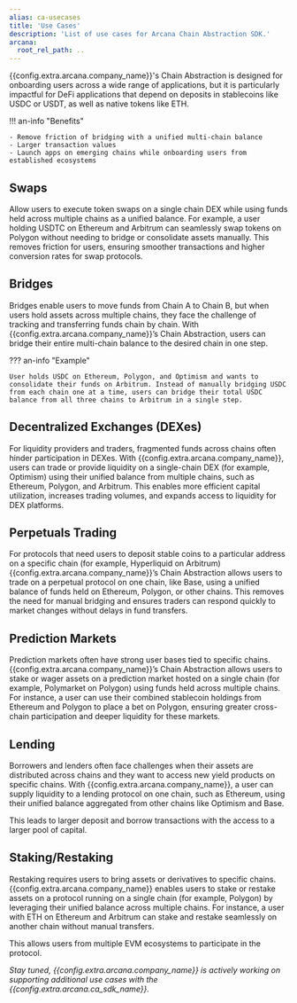 ```yaml
---
alias: ca-usecases
title: 'Use Cases'
description: 'List of use cases for Arcana Chain Abstraction SDK.'
arcana:
  root_rel_path: ..
---
```


{{config.extra.arcana.company_name}}'s Chain Abstraction is designed for onboarding users across a wide range of applications, but it is particularly impactful for DeFi applications that depend on deposits in stablecoins like USDC or USDT, as well as native tokens like ETH.

!!! an-info "Benefits"

    - Remove friction of bridging with a unified multi-chain balance
    - Larger transaction values
    - Launch apps on emerging chains while onboarding users from established ecosystems

## Swaps

Allow users to execute token swaps on a single chain DEX while using funds held across multiple chains as a unified balance. For example, a user holding USDTC on Ethereum and Arbitrum can seamlessly swap tokens on Polygon without needing to bridge or consolidate assets manually. This removes friction for users, ensuring smoother transactions and higher conversion rates for swap protocols.

## Bridges

Bridges enable users to move funds from Chain A to Chain B, but when users hold assets across multiple chains, they face the challenge of tracking and transferring funds chain by chain. With {{config.extra.arcana.company_name}}’s Chain Abstraction, users can bridge their entire multi-chain balance to the desired chain in one step.

??? an-info "Example"

    User holds USDC on Ethereum, Polygon, and Optimism and wants to consolidate their funds on Arbitrum. Instead of manually bridging USDC from each chain one at a time, users can bridge their total USDC balance from all three chains to Arbitrum in a single step.

## Decentralized Exchanges (DEXes)

For liquidity providers and traders, fragmented funds across chains often hinder participation in DEXes. With {{config.extra.arcana.company_name}}, users can trade or provide liquidity on a single-chain DEX (for example, Optimism) using their unified balance from multiple chains, such as Ethereum, Polygon, and Arbitrum. This enables more efficient capital utilization, increases trading volumes, and expands access to liquidity for DEX platforms.

## Perpetuals Trading

For protocols that need users to deposit stable coins to a particular address on a specific chain (for example, Hyperliquid on Arbitrum) {{config.extra.arcana.company_name}}’s Chain Abstraction allows users to trade on a perpetual protocol on one chain, like Base, using a unified balance of funds held on Ethereum, Polygon, or other chains. This removes the need for manual bridging and ensures traders can respond quickly to market changes without delays in fund transfers.

## Prediction Markets

Prediction markets often have strong user bases tied to specific chains. {{config.extra.arcana.company_name}}’s Chain Abstraction allows users to stake or wager assets on a prediction market hosted on a single chain (for example, Polymarket on Polygon) using funds held across multiple chains. For instance, a user can use their combined stablecoin holdings from Ethereum and Polygon to place a bet on Polygon, ensuring greater cross-chain participation and deeper liquidity for these markets.

## Lending

Borrowers and lenders often face challenges when their assets are distributed across chains and they want to access new yield products on specific chains. With {{config.extra.arcana.company_name}}, a user can supply liquidity to a lending protocol on one chain, such as Ethereum, using their unified balance aggregated from other chains like Optimism and Base.

This leads to larger deposit and borrow transactions with the access to a larger pool of capital.

## Staking/Restaking

Restaking requires users to bring assets or derivatives to specific chains. {{config.extra.arcana.company_name}} enables users to stake or restake assets on a protocol running on a single chain (for example, Polygon) by leveraging their unified balance across multiple chains. For instance, a user with ETH on Ethereum and Arbitrum can stake and restake seamlessly on another chain without manual transfers.

This allows users from multiple EVM ecosystems to participate in the protocol.

*Stay tuned, {{config.extra.arcana.company_name}} is actively working on supporting additional use cases with the {{config.extra.arcana.ca_sdk_name}}.*